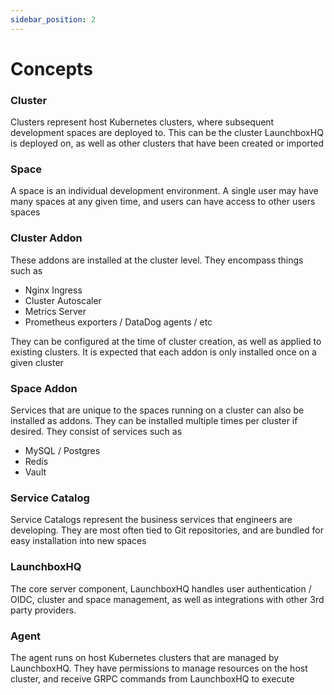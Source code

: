 ```yaml
---
sidebar_position: 2
---
```


# Concepts

### Cluster 

Clusters represent host Kubernetes clusters, where subsequent development spaces are deployed to. 
This can be the cluster LaunchboxHQ is deployed on, as well as other clusters that have been 
created or imported

### Space 

A space is an individual development environment. A single user may have many spaces at any given time, 
and users can have access to other users spaces 

### Cluster Addon 

These addons are installed at the cluster level. They encompass things such as 
 - Nginx Ingress  
 - Cluster Autoscaler 
 - Metrics Server 
 - Prometheus exporters / DataDog agents / etc 

They can be configured at the time of cluster creation, as well as applied to existing clusters. It is expected 
that each addon is only installed once on a given cluster

### Space Addon 

Services that are unique to the spaces running on a cluster can also be installed as addons. 
They can be installed multiple times per cluster if desired. They consist of services such as 
 - MySQL / Postgres 
 - Redis
 - Vault 

### Service Catalog 

Service Catalogs represent the business services that engineers are developing. They are most often tied to Git 
repositories, and are bundled for easy installation into new spaces 

### LaunchboxHQ 

The core server component, LaunchboxHQ handles user authentication / OIDC, cluster and space management, as well as 
integrations with other 3rd party providers. 

### Agent 

The agent runs on host Kubernetes clusters that are managed by LaunchboxHQ. They have permissions to manage resources on 
the host cluster, and receive GRPC commands from LaunchboxHQ to execute